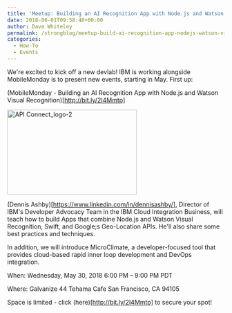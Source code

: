 ```yaml
---
title: 'Meetup: Building an AI Recognition App with Node.js and Watson Visual Recognition'
date: 2018-06-01T09:58:48+00:00
author: Dave Whiteley
permalink: /strongblog/meetup-build-ai-recognition-app-nodejs-watson-visual-recognition/
categories:
  - How-To
  - Events
---
```


We're excited to kick off a new devlab! IBM is working alongside MobileMonday is to present new events, starting in May. First up:

(MobileMonday - Building an AI Recognition App with Node.js and Watson Visual Recognition)[http://bit.ly/2I4Mmtp]
  
<!--more-->

[<img class="aligncenter size-medium wp-image-26973" src="{{site.url}}/blog-assets/2016/03/API-Connect_logo-2-e1457953111945-300x196.png" alt="API Connect_logo-2" width="300" height="196"  />]({{site.url}}/blog-assets/2016/03/API-Connect_logo-2-e1457953111945.png)

(Dennis Ashby)[https://www.linkedin.com/in/dennisashby/], Director of IBM's Developer Advocacy Team in the IBM Cloud Integration Business, will teach how to build Apps that combine Node.js and Watson Visual Recognition, Swift, and Google;s Geo-Location APIs. He'll also share some best practices and techniques.

In addition, we will introduce MicroClimate, a developer-focused tool that provides cloud-based rapid inner loop development and DevOps integration. 

When: Wednesday, May 30, 2018
6:00 PM – 9:00 PM PDT

Where: Galvanize
44 Tehama Cafe
San Francisco, CA 94105

Space is limited - click (here)[http://bit.ly/2I4Mmtp] to secure your spot! 


